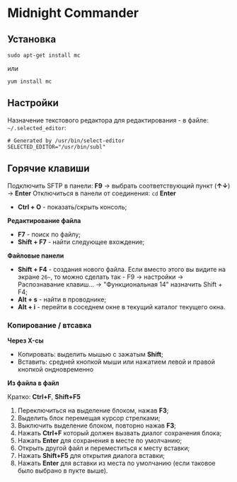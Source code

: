 # Midnight Commander

## Установка

`sudo apt-get install mc`

или

`yum install mc`


## Настройки

Назначение текстового редактора для редактирования - в файле: `~/.selected_editor`:

```
# Generated by /usr/bin/select-editor
SELECTED_EDITOR="/usr/bin/subl"
```


## Горячие клавиши

Подключить SFTP в панели: __F9__ → выбрать соответствующий пункт (__↑↓__) → __Enter__
Отключиться в панели от соединения: `cd` __Enter__
* __Ctrl + O__ - показать/скрыть консоль;

__Редактирование файла__

* __F7__ - поиск по файлу;
* __Shift + F7__ - найти следующее вхождение;

__Файловые панели__

* __Shift + F4__ - создания нового файла. Если вместо этого вы видите на экране `26~`, то можно сделать так - F9 -> настройки -> Распознавание клавиш... -> "Функциональная 14" назначить Shift + F4;
* __Alt + s__ - найти в проводнике;
* __Alt + i__ - перейти в соседнем окне в текущий каталог текущего окна.


### Копирование / втсавка

__Через X-сы__

* Копировать: выделить мышью с зажатым __Shift__;
* Вставить: средней кнопкой мыши или нажатием левой и правой кнопкой ондновременно

__Из файла в файл__

Кратко: __Ctrl+F__, __Shift+F5__

1. Переключиться на выделение блоком, нажав __F3__;
2. Выделить блок перемещая курсор стрелками;
3. Выключить выделение блоком, повторно нажав __F3__;
4. Нажать __Ctrl+F__ который должен вызвать диалог сохранения блока;
5. Нажать __Enter__ для сохранения в месте по умолчанию;
6. Открыть другой файл и переместиться к месту вставки;
7. Нажать __Shift+F5__ для открытия диалога вставки;
8. Нажать __Enter__ для вставки из места по умолчанию (если таковое было выбрано в пукте выше).
